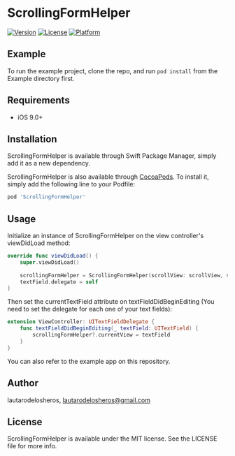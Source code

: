# ScrollingFormHelper

[![Version](https://img.shields.io/cocoapods/v/ScrollingFormHelper.svg?style=flat)](https://cocoapods.org/pods/ScrollingFormHelper)
[![License](https://img.shields.io/cocoapods/l/ScrollingFormHelper.svg?style=flat)](https://cocoapods.org/pods/ScrollingFormHelper)
[![Platform](https://img.shields.io/cocoapods/p/ScrollingFormHelper.svg?style=flat)](https://cocoapods.org/pods/ScrollingFormHelper)

## Example

To run the example project, clone the repo, and run `pod install` from the Example directory first.

## Requirements

- iOS 9.0+

## Installation

ScrollingFormHelper is available through Swift Package Manager, simply add it as a new dependency.

ScrollingFormHelper is also available through [CocoaPods](https://cocoapods.org). To install
it, simply add the following line to your Podfile:

```ruby
pod 'ScrollingFormHelper'
```

## Usage

Initialize an instance of ScrollingFormHelper on the view controller's viewDidLoad method:

```swift
override func viewDidLoad() {
    super.viewDidLoad()
    
    scrollingFormHelper = ScrollingFormHelper(scrollView: scrollView, shouldDismissKeyboardOnTap: true)
    textField.delegate = self
}
```

Then set the currentTextField attribute on textFieldDidBeginEditing (You need to set the delegate for each one of your text fields):

```swift
extension ViewController: UITextFieldDelegate {
    func textFieldDidBeginEditing(_ textField: UITextField) {
        scrollingFormHelper?.currentView = textField
    }
}
```

You can also refer to the example app on this repository.

## Author

lautarodelosheros, lautarodelosheros@gmail.com

## License

ScrollingFormHelper is available under the MIT license. See the LICENSE file for more info.
